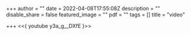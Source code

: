 +++
author = ""
date = 2022-04-08T17:55:08Z
description = ""
disable_share = false
featured_image = ""
pdf = ""
tags = []
title = "video"

+++
<<{ youtube y3a_g__DXfE }>>